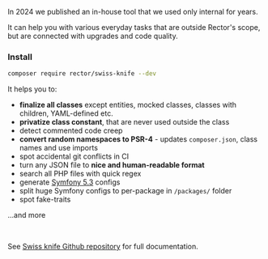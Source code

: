 In 2024 we published an in-house tool that we used only internal for years.

It can help you with various everyday tasks that are outside Rector's scope, but are connected with upgrades and code quality.

### Install

```bash
composer require rector/swiss-knife --dev
```

It helps you to:

* **finalize all classes** except entities, mocked classes, classes with children, YAML-defined etc.
* **privatize class constant**, that are never used outside the class
* detect commented code creep
* **convert random namespaces to PSR-4** - updates `composer.json`, class names and use imports
* spot accidental git conflicts in CI
* turn any JSON file to **nice and human-readable format**
* search all PHP files with quick regex
* generate [Symfony 5.3](https://symfony.com/blog/new-in-symfony-5-3-config-builder-classes) configs
* split huge Symfony configs to per-package in `/packages/` folder
* spot fake-traits

...and more


<br>

See [Swiss knife Github repository](https://github.com/rectorphp/swiss-knife) for full documentation.


